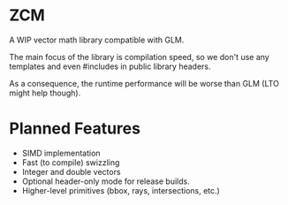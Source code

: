 # ZCM

A WIP vector math library compatible with GLM.

The main focus of the library is compilation speed, so we don't use any templates and even #includes in public library headers.

As a consequence, the runtime performance will be worse than GLM (LTO might help though).

# Planned Features
* SIMD implementation
* Fast (to compile) swizzling
* Integer and double vectors
* Optional header-only mode for release builds.
* Higher-level primitives (bbox, rays, intersections, etc.)
